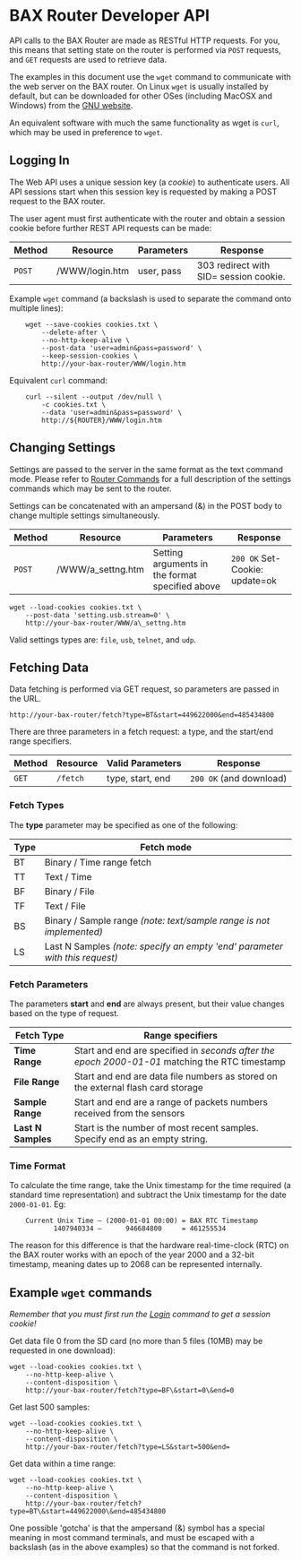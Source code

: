 
[//]: # (Developer API)

# BAX Router Developer API

API calls to the BAX Router are made as RESTful HTTP requests. For you, 
this means that setting state on the router is performed via `POST` requests, 
and `GET` requests are used to retrieve data.

The examples in this document use the `wget` command to communicate with the 
web server on the BAX router. On Linux `wget` is usually installed by default,
but can be downloaded for other OSes (including MacOSX and Windows) from the 
[GNU website](https://www.gnu.org/software/wget/).

An equivalent software with much the same functionality as wget is `curl`, 
which may be used in preference to `wget`.


## Logging In

The Web API uses a unique session key (a _cookie_) to authenticate users. All 
API sessions start when this session key is requested by making a POST request
to the BAX router.

The user agent must first authenticate with the router and obtain a session
cookie before further REST API requests can be made:

Method | Resource       | Parameters | Response
------ | -------------- | ---------- | ----------
`POST` | /WWW/login.htm | user, pass | 303 redirect with SID= session cookie.


Example `wget` command (a backslash is used to separate the command onto 
multiple lines):

````
	wget --save-cookies cookies.txt \
		--delete-after \
		--no-http-keep-alive \
		--post-data 'user=admin&pass=password' \
		--keep-session-cookies \
		http://your-bax-router/WWW/login.htm
````

Equivalent `curl` command:

````
	curl --silent --output /dev/null \
        -c cookies.txt \
        --data 'user=admin&pass=password' \
        http://${ROUTER}/WWW/login.htm
````

## Changing Settings

Settings are passed to the server in the same format as the text command mode.
Please refer to [Router Commands](commands.md#settings) for a full description
of the settings commands which may be sent to the router. 

Settings can be concatenated with an ampersand (&) in the POST body to change 
multiple settings simultaneously. 


Method | Resource           | Parameters                                      | Response 
------ | ------------------ | ----------------------------------------------- | ----------
`POST` | /WWW/a\_settng.htm | Setting arguments in the format specified above | `200 OK` Set-Cookie: update=ok 


	wget --load-cookies cookies.txt \
		--post-data 'setting.usb.stream=0' \
		http://your-bax-router/WWW/a\_settng.htm

Valid settings types are: `file`, `usb`, `telnet`, and `udp`.


## Fetching Data

Data fetching is performed via GET request, so parameters are passed in the
URL.

	http://your-bax-router/fetch?type=BT&start=449622000&end=485434800

There are three parameters in a fetch request: a type, and the start/end range
specifiers.

Method | Resource | Valid Parameters | Response 
------ | -------- | ---------------- | ----------
`GET`  | `/fetch` | type, start, end | `200 OK` (and download) 


### Fetch Types

The **type** parameter may be specified as one of the following:

 Type | Fetch mode
 ---- | ------------
 BT   | Binary / Time range fetch
 TT   | Text / Time
 BF   | Binary / File
 TF   | Text / File
 BS   | Binary / Sample range _(note: text/sample range is not implemented)_
 LS   | Last N Samples _(note: specify an empty 'end' parameter with this request)_


### Fetch Parameters

The parameters **start** and **end** are always present, but their value
changes based on the type of request.

 Fetch Type        | Range specifiers
 ----------------- | ------------------
**Time Range**     | Start and end are specified in _seconds after the epoch 2000-01-01_ matching the RTC timestamp
**File Range**     | Start and end are data file numbers as stored on the external flash card storage
**Sample Range**   | Start and end are a range of packets numbers received from the sensors
**Last N Samples** | Start is the number of most recent samples. Specify end as an empty string.

### Time Format

To calculate the time range, take the Unix timestamp for the time required (a
standard time representation) and subtract the Unix timestamp for the date
`2000-01-01`. Eg:

````
	Current Unix Time – (2000-01-01 00:00) = BAX RTC Timestamp
	       1407940334 –      946684800     = 461255534
````

The reason for this difference is that the hardware real-time-clock (RTC) on
the BAX router works with an epoch of the year 2000 and a 32-bit timestamp,
meaning dates up to 2068 can be represented internally.

## Example `wget` commands

_Remember that you must first run the [Login](#logging-in) command to get a
session cookie!_

Get data file 0 from the SD card (no more than 5 files (10MB) may be requested in one download):

	wget --load-cookies cookies.txt \
		--no-http-keep-alive \
		--content-disposition \
		http://your-bax-router/fetch?type=BF\&start=0\&end=0

Get last 500 samples:

	wget --load-cookies cookies.txt \
		--no-http-keep-alive \
		--content-disposition \
		http://your-bax-router/fetch?type=LS&start=500&end=

Get data within a time range:

	wget --load-cookies cookies.txt \
		--no-http-keep-alive \
		--content-disposition \
		http://your-bax-router/fetch?type=BT\&start=449622000\&end=485434800


One possible 'gotcha' is that the ampersand (&) symbol has a special meaning
in most command terminals, and must be escaped with a backslash (as in the 
above examples) so that the command is not forked.
